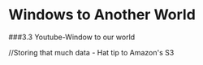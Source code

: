 # Windows to Another World
###3.3 Youtube-Window to our world

//Storing that much data - Hat tip to Amazon's S3 
